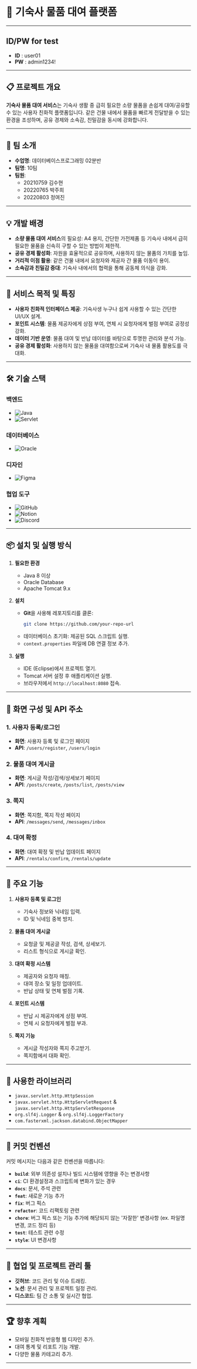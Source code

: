 # 🏡 기숙사 물품 대여 플랫폼

---

## ID/PW for test
- **ID** : user01 
- **PW** : admin1234!

---

## 📋 프로젝트 개요
**기숙사 물품 대여 서비스**는 기숙사 생활 중 급히 필요한 소량 물품을 손쉽게 대여/공유할 수 있는 사용자 친화적 플랫폼입니다. 같은 건물 내에서 물품을 빠르게 전달받을 수 있는 환경을 조성하며, 공유 경제와 소속감, 친밀감을 동시에 강화합니다.

---

## 👥 팀 소개
- **수업명**: 데이터베이스프로그래밍 02분반  
- **팀명**: 10팀  
- **팀원**:  
  - 20210759 김수현  
  - 20220765 박주희  
  - 20220803 정여진  

---

## 💡 개발 배경
- **소량 물품 대여 서비스**의 필요성: A4 용지, 간단한 가전제품 등 기숙사 내에서 급히 필요한 물품을 신속히 구할 수 있는 방법이 제한적.  
- **공유 경제 활성화**: 자원을 효율적으로 공유하며, 사용하지 않는 물품의 가치를 높임.  
- **거리적 이점 활용**: 같은 건물 내에서 요청자와 제공자 간 물품 이동이 용이.  
- **소속감과 친밀감 증대**: 기숙사 내에서의 협력을 통해 공동체 의식을 강화.

---

## 🎯 서비스 목적 및 특징
- **사용자 친화적 인터페이스 제공**: 기숙사생 누구나 쉽게 사용할 수 있는 간단한 UI/UX 설계.  
- **포인트 시스템**: 물품 제공자에게 상점 부여, 연체 시 요청자에게 벌점 부여로 공정성 강화.  
- **데이터 기반 운영**: 물품 대여 및 반납 데이터를 바탕으로 투명한 관리와 분석 가능.  
- **공유 경제 활성화**: 사용하지 않는 물품을 대여함으로써 기숙사 내 물품 활용도를 극대화.

---

## 🛠️ 기술 스택
### **백엔드**
- ![Java](https://img.shields.io/badge/Java-007396?style=flat-square&logo=java&logoColor=white)
- ![Servlet](https://img.shields.io/badge/Servlet-4D4D4D?style=flat-square&logo=java&logoColor=white)

### **데이터베이스**
- ![Oracle](https://img.shields.io/badge/Oracle-F80000?style=flat-square&logo=oracle&logoColor=white)

### **디자인**
- ![Figma](https://img.shields.io/badge/Figma-F24E1E?style=flat-square&logo=figma&logoColor=white)

### **협업 도구**
- ![GitHub](https://img.shields.io/badge/GitHub-181717?style=flat-square&logo=github&logoColor=white)
- ![Notion](https://img.shields.io/badge/Notion-000000?style=flat-square&logo=notion&logoColor=white)
- ![Discord](https://img.shields.io/badge/Discord-5865F2?style=flat-square&logo=discord&logoColor=white)

---

## 📦 설치 및 실행 방식
1. **필요한 환경**
   - Java 8 이상
   - Oracle Database
   - Apache Tomcat 9.x

2. **설치**
   - **Git**을 사용해 레포지토리를 클론:
     ```bash
     git clone https://github.com/your-repo-url
     ```
   - 데이터베이스 초기화: 제공된 SQL 스크립트 실행.
   - `context.properties` 파일에 DB 연결 정보 추가.

3. **실행**
   - IDE (Eclipse)에서 프로젝트 열기.
   - Tomcat 서버 설정 후 애플리케이션 실행.
   - 브라우저에서 `http://localhost:8080` 접속.

---

## 📱 화면 구성 및 API 주소
### 1. 사용자 등록/로그인
- **화면**: 사용자 등록 및 로그인 페이지  
- **API**: `/users/register`, `/users/login`

### 2. 물품 대여 게시글
- **화면**: 게시글 작성/검색/상세보기 페이지  
- **API**: `/posts/create`, `/posts/list`, `/posts/view`

### 3. 쪽지
- **화면**: 쪽지함, 쪽지 작성 페이지  
- **API**: `/messages/send`, `/messages/inbox`

### 4. 대여 확정
- **화면**: 대여 확정 및 반납 업데이트 페이지  
- **API**: `/rentals/confirm`, `/rentals/update`

---

## 🔑 주요 기능
1. **사용자 등록 및 로그인**
   - 기숙사 정보와 닉네임 입력.
   - ID 및 닉네임 중복 방지.

2. **물품 대여 게시글**
   - 요청글 및 제공글 작성, 검색, 상세보기.
   - 리스트 형식으로 게시글 확인.

3. **대여 확정 시스템**
   - 제공자와 요청자 매칭.
   - 대여 장소 및 일정 업데이트.
   - 반납 상태 및 연체 벌점 기록.

4. **포인트 시스템**
   - 반납 시 제공자에게 상점 부여.
   - 연체 시 요청자에게 벌점 부과.

5. **쪽지 기능**
   - 게시글 작성자와 쪽지 주고받기.
   - 쪽지함에서 대화 확인.

---

## 🧪 사용한 라이브러리
- `javax.servlet.http.HttpSession`  
- `javax.servlet.http.HttpServletRequest` & `javax.servlet.http.HttpServletResponse`  
- `org.slf4j.Logger` & `org.slf4j.LoggerFactory`  
- `com.fasterxml.jackson.databind.ObjectMapper`

---

## 💾 커밋 컨벤션
커밋 메시지는 다음과 같은 컨벤션을 따릅니다:
- **`build`**: 외부 의존성 설치나 빌드 시스템에 영향을 주는 변경사항
- **`ci`**: CI 환경설정과 스크립트에 변화가 있는 경우
- **`docs`**: 문서, 주석 관련
- **`feat`**: 새로운 기능 추가
- **`fix`**: 버그 픽스
- **`refactor`**: 코드 리팩토링 관련
- **`chore`**: 버그 픽스 또는 기능 추가에 해당되지 않는 '자잘한' 변경사항 (ex. 파일명 변경, 코드 정리 등)
- **`test`**: 테스트 관련 수정
- **`style`**: UI 변경사항  

---

## 🔗 협업 및 프로젝트 관리 툴
- **깃허브**: 코드 관리 및 이슈 트래킹.  
- **노션**: 문서 관리 및 프로젝트 일정 관리.  
- **디스코드**: 팀 간 소통 및 실시간 협업.  

---

## 🏆 향후 계획
- 모바일 친화적 반응형 웹 디자인 추가.
- 대여 통계 및 리포트 기능 개발.
- 다양한 물품 카테고리 추가.

---

